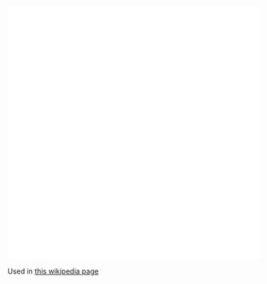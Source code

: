 ![The vector graphic](2-vectorized.svg)

Used in [this wikipedia page](https://en.wikipedia.org/wiki/JUMP_GIS)
